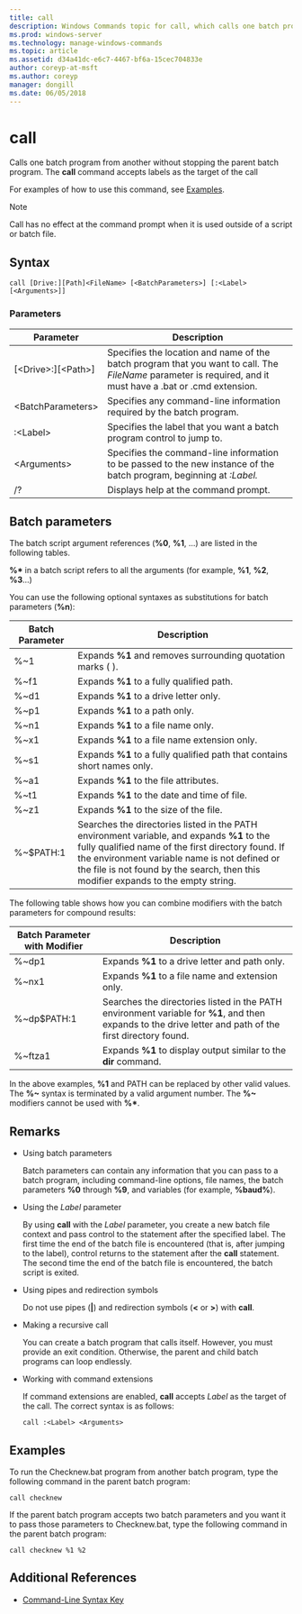 ```yaml
---
title: call
description: Windows Commands topic for call, which calls one batch program from another without stopping the parent batch program.
ms.prod: windows-server
ms.technology: manage-windows-commands
ms.topic: article
ms.assetid: d34a41dc-e6c7-4467-bf6a-15cec704833e
author: coreyp-at-msft
ms.author: coreyp
manager: dongill
ms.date: 06/05/2018
---
```


# call

Calls one batch program from another without stopping the parent batch program. The **call** command accepts labels as the target of the call

For examples of how to use this command, see [Examples](#BKMK_examples).

> [!NOTE]
> Call has no effect at the command prompt when it is used outside of a script or batch file.

## Syntax

```
call [Drive:][Path]<FileName> [<BatchParameters>] [:<Label> [<Arguments>]]
```

### Parameters

|           Parameter           |                                                                         Description                                                                          |
|-------------------------------|--------------------------------------------------------------------------------------------------------------------------------------------------------------|
| [\<Drive>:][\<Path>]<FileName> | Specifies the location and name of the batch program that you want to call. The *FileName* parameter is required, and it must have a .bat or .cmd extension. |
|      \<BatchParameters>       |                                            Specifies any command-line information required by the batch program.                                             |
|           :\<Label>           |                                            Specifies the label that you want a batch program control to jump to.                                             |
|         \<Arguments>          |                     Specifies the command-line information to be passed to the new instance of the batch program, beginning at *:Label.*                     |
|              /?               |                                                             Displays help at the command prompt.                                                             |

## Batch parameters

The batch script argument references (**%0**, **%1**, ...) are listed in the following tables.

**%\*** in a batch script refers to all the arguments (for example, **%1**, **%2**, **%3**...)

You can use the following optional syntaxes as substitutions for batch parameters (**%n**):

|Batch Parameter|Description|
|---------------|-----------|
|%~1|Expands **%1** and removes surrounding quotation marks ( ).|
|%~f1|Expands **%1** to a fully qualified path.|
|%~d1|Expands **%1** to a drive letter only.|
|%~p1|Expands **%1** to a path only.|
|%~n1|Expands **%1** to a file name only.|
|%~x1|Expands **%1** to a file name extension only.|
|%~s1|Expands **%1** to a fully qualified path that contains short names only.|
|%~a1|Expands **%1** to the file attributes.|
|%~t1|Expands **%1** to the date and time of file.|
|%~z1|Expands **%1** to the size of the file.|
|%~$PATH:1|Searches the directories listed in the PATH environment variable, and expands **%1** to the fully qualified name of the first directory found. If the environment variable name is not defined or the file is not found by the search, then this modifier expands to the empty string.|

The following table shows how you can combine modifiers with the batch parameters for compound results:

|Batch Parameter with Modifier|Description|
|-----------------------------|-----------|
|%~dp1|Expands **%1** to a drive letter and path only.|
|%~nx1|Expands **%1** to a file name and extension only.|
|%~dp$PATH:1|Searches the directories listed in the PATH environment variable for **%1**, and then expands to the drive letter and path of the first directory found.|
|%~ftza1|Expands **%1** to display output similar to the **dir** command.|

In the above examples, **%1** and PATH can be replaced by other valid values. The <strong>%~</strong> syntax is terminated by a valid argument number. The <strong>%~</strong> modifiers cannot be used with **%\***.

## Remarks

-   Using batch parameters

    Batch parameters can contain any information that you can pass to a batch program, including command-line options, file names, the batch parameters **%0** through **%9**, and variables (for example, **%baud%**).
-   Using the *Label* parameter

    By using **call** with the *Label* parameter, you create a new batch file context and pass control to the statement after the specified label. The first time the end of the batch file is encountered (that is, after jumping to the label), control returns to the statement after the **call** statement. The second time the end of the batch file is encountered, the batch script is exited.
-   Using pipes and redirection symbols

    Do not use pipes (**|**) and redirection symbols (**<** or **>**) with **call**.
-   Making a recursive call

    You can create a batch program that calls itself. However, you must provide an exit condition. Otherwise, the parent and child batch programs can loop endlessly.
-   Working with command extensions

    If command extensions are enabled, **call** accepts *Label* as the target of the call. The correct syntax is as follows:

    `call :<Label> <Arguments>`

## <a name=BKMK_examples></a>Examples

To run the Checknew.bat program from another batch program, type the following command in the parent batch program:
```
call checknew
```
If the parent batch program accepts two batch parameters and you want it to pass those parameters to Checknew.bat, type the following command in the parent batch program:
```
call checknew %1 %2
```

## Additional References

- [Command-Line Syntax Key](command-line-syntax-key.md)
